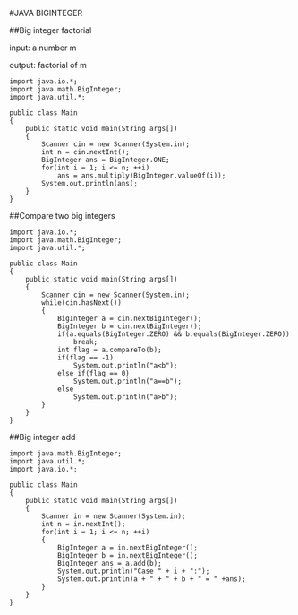 #JAVA BIGINTEGER


##Big integer factorial

input: a number m

output: factorial of m

	import java.io.*;  
	import java.math.BigInteger;  
	import java.util.*;  
	  
	public class Main  
	{  
	    public static void main(String args[])  
	    {  
	        Scanner cin = new Scanner(System.in);     
	        int n = cin.nextInt();  
	        BigInteger ans = BigInteger.ONE;  
	        for(int i = 1; i <= n; ++i)  
	            ans = ans.multiply(BigInteger.valueOf(i));  
	        System.out.println(ans);  
	    }  
	}  
	
##Compare two big integers

	import java.io.*;
	import java.math.BigInteger;
	import java.util.*;
	
	public class Main
	{
		public static void main(String args[])
		{
			Scanner cin = new Scanner(System.in);	
			while(cin.hasNext())
			{
				BigInteger a = cin.nextBigInteger();
				BigInteger b = cin.nextBigInteger();
				if(a.equals(BigInteger.ZERO) && b.equals(BigInteger.ZERO))
					break;
				int flag = a.compareTo(b);
				if(flag == -1)
					System.out.println("a<b");
				else if(flag == 0)
					System.out.println("a==b");
				else
					System.out.println("a>b");
			}
		}
	}
	
##Big integer add

	import java.math.BigInteger;  
	import java.util.*;  
	import java.io.*;  
	  
	public class Main  
	{  
	    public static void main(String args[])  
	    {  
	        Scanner in = new Scanner(System.in);  
	        int n = in.nextInt();         
	        for(int i = 1; i <= n; ++i)  
	        {  
	            BigInteger a = in.nextBigInteger();  
	            BigInteger b = in.nextBigInteger();  
	            BigInteger ans = a.add(b);  
	            System.out.println("Case " + i + ":");  
	            System.out.println(a + " + " + b + " = " +ans);  
	        }  
	    }  
	}  